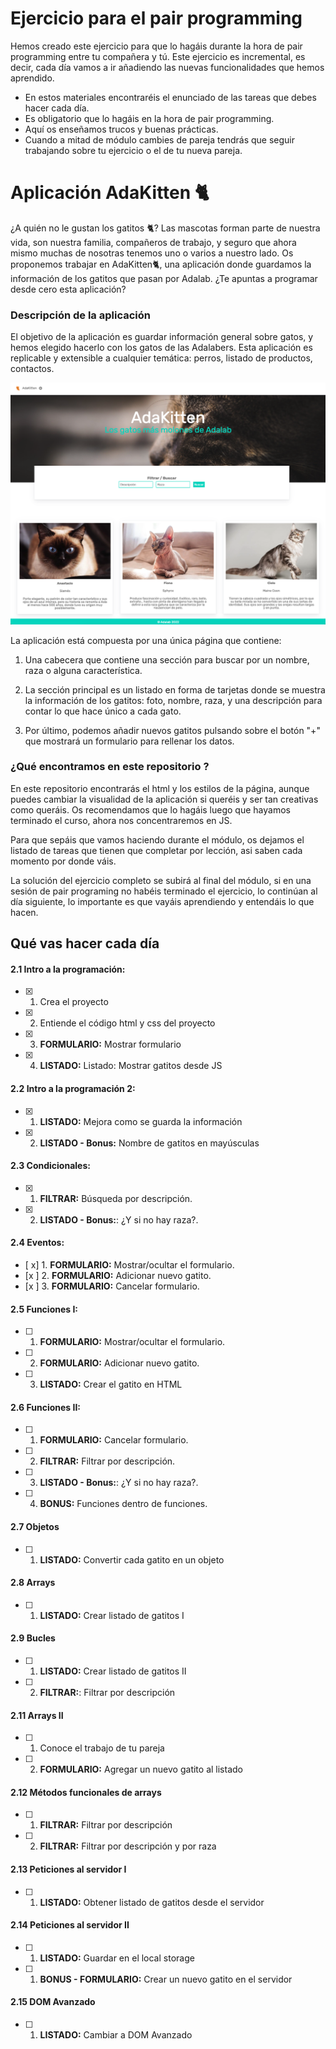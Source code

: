 # Ejercicio para el pair programming

Hemos creado este ejercicio para que lo hagáis durante la hora de pair programming entre tu compañera y tú. Este ejercicio es incremental, es decir, cada día vamos a ir añadiendo las nuevas funcionalidades que hemos aprendido.

- En estos materiales encontraréis el enunciado de las tareas que debes hacer cada día.
- Es obligatorio que lo hagáis en la hora de pair programming.
- Aquí os enseñamos trucos y buenas prácticas.
- Cuando a mitad de módulo cambies de pareja tendrás que seguir trabajando sobre tu ejercicio o el de tu nueva pareja.

# Aplicación AdaKitten 🐈

¿A quién no le gustan los gatitos 🐈? Las mascotas forman parte de nuestra vida, son nuestra familia, compañeros de trabajo, y seguro que ahora mismo muchas de nosotras tenemos uno o varios a nuestro lado.
Os proponemos trabajar en AdaKitten🐈, una aplicación donde guardamos la información de los gatitos que pasan por Adalab. ¿Te apuntas a programar desde cero esta aplicación?

### Descripción de la aplicación

El objetivo de la aplicación es guardar información general sobre gatos, y hemos elegido hacerlo con los gatos de las Adalabers. Esta aplicación es replicable y extensible a cualquier temática: perros, listado de productos, contactos.

![Adacats Aplicación](./img/adakitten_template.png)

La aplicación está compuesta por una única página que contiene:

1. Una cabecera que contiene una sección para buscar por un nombre, raza o alguna característica.

2. La sección principal es un listado en forma de tarjetas donde se muestra la información de los gatitos: foto, nombre, raza, y una descripción para contar lo que hace único a cada gato.

3. Por último, podemos añadir nuevos gatitos pulsando sobre el botón "+" que mostrará un formulario para rellenar los datos.

### ¿Qué encontramos en este repositorio ?

En este repositorio encontrarás el html y los estilos de la página, aunque puedes cambiar la visualidad de la aplicación si queréis y ser tan creativas como queráis. Os recomendamos que lo hagáis luego que hayamos terminado el curso, ahora nos concentraremos en JS.

Para que sepáis que vamos haciendo durante el módulo, os dejamos el listado de tareas que tienen que completar por lección, asi saben cada momento por donde váis.

La solución del ejercicio completo se subirá al final del módulo, si en una sesión de pair programing no habéis terminado el ejercicio, lo continúan al día siguiente, lo importante es que vayáis aprendiendo y entendáis lo que hacen.

## Qué vas hacer cada día

#### 2.1 Intro a la programación:

- [x] 1. Crea el proyecto
- [x] 2. Entiende el código html y css del proyecto
- [x] 3. **FORMULARIO:** Mostrar formulario
- [x] 4. **LISTADO:** Listado: Mostrar gatitos desde JS

#### 2.2 Intro a la programación 2:

- [x] 1. **LISTADO:** Mejora como se guarda la información
- [x] 2. **LISTADO - Bonus:** Nombre de gatitos en mayúsculas

#### 2.3 Condicionales:

- [x] 1. **FILTRAR:** Búsqueda por descripción.
- [x] 2. **LISTADO - Bonus:**: ¿Y si no hay raza?.

#### 2.4 Eventos:

- [ x] 1. **FORMULARIO:** Mostrar/ocultar el formulario.
- [x ] 2. **FORMULARIO:** Adicionar nuevo gatito.
- [x ] 3. **FORMULARIO:** Cancelar formulario.

#### 2.5 Funciones I:

- [ ] 1. **FORMULARIO:** Mostrar/ocultar el formulario.
- [ ] 2. **FORMULARIO:** Adicionar nuevo gatito.
- [ ] 3. **LISTADO:** Crear el gatito en HTML

#### 2.6 Funciones II:

- [ ] 1. **FORMULARIO:** Cancelar formulario.
- [ ] 2. **FILTRAR:** Filtrar por descripción.
- [ ] 3. **LISTADO - Bonus:**: ¿Y si no hay raza?.
- [ ] 4. **BONUS:** Funciones dentro de funciones.

#### 2.7 Objetos

- [ ] 1. **LISTADO:** Convertir cada gatito en un objeto

#### 2.8 Arrays

- [ ] 1. **LISTADO:** Crear listado de gatitos I

#### 2.9 Bucles

- [ ] 1. **LISTADO:** Crear listado de gatitos II
- [ ] 2. **FILTRAR:**: Filtrar por descripción

#### 2.11 Arrays II

- [ ] 1. Conoce el trabajo de tu pareja
- [ ] 2. **FORMULARIO:** Agregar un nuevo gatito al listado

#### 2.12 Métodos funcionales de arrays

- [ ] 1. **FILTRAR:** Filtrar por descripción
- [ ] 2. **FILTRAR:** Filtrar por descripción y por raza

#### 2.13 Peticiones al servidor I

- [ ] 1. **LISTADO:** Obtener listado de gatitos desde el servidor

#### 2.14 Peticiones al servidor II

- [ ] 1. **LISTADO:** Guardar en el local storage
- [ ] 1. **BONUS - FORMULARIO:** Crear un nuevo gatito en el servidor

#### 2.15 DOM Avanzado

- [ ] 1. **LISTADO:** Cambiar a DOM Avanzado
